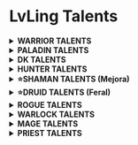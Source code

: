 # LvLing Talents

<details>
  <summary><b>WARRIOR TALENTS</b></summary>
  <p align=center>- Represion (Retribution) -</p>
</details>

<details>
  <summary><b>PALADIN TALENTS</b></summary>
  <p align=center>- Represion (Retribution) -</p>
</details>

<details>
  <summary><b>DK TALENTS</b></summary>
  <p align=center>- Represion (Retribution) -</p>
</details>

<details>
  <summary><b>HUNTER TALENTS</b></summary>
  <p align=center>- Represion (Retribution) -</p>
</details>

<details>
  <summary><b>⭐SHAMAN TALENTS (Mejora)</b></summary>
  <p align=center>- Mejora (Enhancement) -</p>

10 – 14: Conocimiento ancestral (Ancestral Knowledge) – 5/5

15 – 19: Golpes de trueno (Thundering Strikes) – 5/5

20: Enfoque chamanístico (Shamanistic Focus) – 1/1

21 – 22: Lobo fantasmal mejorado (Improved Ghost Wolf) – 2/2

23 – 24: Armas elementales (Elemental Weapons) – 2/3 (només 2 punts)

25 – 29: Aluvión (Flurry) – 5/5

30: Armas de espíritu (Spirit Weapons) – 1/1

31 – 33: Maña mental (Mental Dexterity) – 3/3

34: Armas elementales (Elemental Weapons) – 3/3 (el punt que faltava)

35 – 37: Ira desatada (Unleashed Rage) – 3/3

38 – 39: Maestría en armas (Weapon Mastery) – 2/3 (només 2 punts)

40: Golpe de tormenta (Stormstrike) – 1/1

41: Doble empuñadura (Dual Wield) – 1/1

42 – 44: Especialización en doble empuñadura (Dual Wield Specialization) – 3/3

45: Latigazo de lava (Lava Lash) – 1/1

46 – 47: Golpe de tormenta mejorado (Improved Stormstrike) – 2/2

48 – 49: Choque estático (Static Shock) – 2/3 (només 2 punts)

50: Ira del chamán (Shamanistic Rage) – 1/1

51: Choque estático (Static Shock) – 3/3 (el punt que faltava)

52 – 54: Presura mental (Mental Quickness) – 3/3

55 – 59: Arma vorágine (Maelstrom Weapon) – 5/5

60: Espíritu feral (Feral Spirit) – 1/1

<p align=center>- Elemental -</p>

61 – 65: Conmoción (Concussion) – 5/5

66 – 68: Devastación elemental (Elemental Devastation) – 3/3

69 – 70: Amparo elemental (Elemental Warding) – 2/3 (només 2 punts)

71 – 75: Furia elemental (Elemental Fury) – 5/5

76: Enfoque elemental (Elemental Focus) – 1/1

77 – 80: Reverberación (Reverberation) – 4/5

</details>

<details>
  <summary><b>⭐DRUID TALENTS (Feral)</b></summary>
  <p align=center>- Combate feral (Feral) -</p>
  
10 – 14: Ferocidad (Ferocity) – 5/5

15 – 16: Furia cruel (Savage Fury) – 2/2

17 - 19: Instinto feral (Feral Instinct) – 3/3

20 – 21: Presteza feral (Feral Swiftness) – 2/2

22 – 24: Garras afiladas (Sharpened Claws) – 3/3

25 – 26: Furia primigenia (Primal Fury) – 2/2

27 – 29: Golpes depredadores (Predatory Strikes) – 3/3

30: Carga feral (Feral Charge) – 1/1

31 – 32: Precisión primigenia (Primal Precision) – 2/2

33 – 34: Ataques trituradores (Shredding Attacks) – 2/2

35 – 39: Corazón de lo Salvaje (Heart of the Wild) – 5/5

40: Líder de la manada (Leader of the Pack) – 1/1

41 – 42: Líder de la manada mejorado (Improved Leader of the Pack) – 2/2

43 – 45: Supervivencia del más fuerte (Survival of the Fittest) – 3/3

46 – 48: Heridas infectadas (Infected Wounds) – 3/3

49: Instintos de supervivencia (Survival Instincts) – 1/1

50: Destrozar (Mangle) – 1/1

51 – 53: Rey de la selva (King of the Jungle) – 3/3

  <p align=center>- Restauración (Restoration) -</p>

54 – 58: Furor – 5/5

59 – 63: Naturalista (Naturalist) – 5/5

64: Augurio de claridad (Omen of Clarity) – 1/1

65 – 67: Cambio de forma natural (Natural Shapeshifter) – 3/3

68 – 69: Maestro en cambio de forma (Master Shapeshifter) – 2/2

  <p align=center>- Combate feral (Feral) -</p>

70 – 72: Destrozar mejorado (Improved Mangle) – 3/3

73 – 75: Instintos depredadores (Predatory Instincts) - 3/3

76 – 79: Desgarrar y romper (Rend and Tear) – 4/5

80: Rabia (Berserk) – 1/1

</details>

<details>
  <summary><b>ROGUE TALENTS</b></summary>
  <p align=center>- Represion (Retribution) -</p>
</details>

<details>
  <summary><b>WARLOCK TALENTS</b></summary>
  <p align=center>- Represion (Retribution) -</p>
</details>

<details>
  <summary><b>MAGE TALENTS</b></summary>
  <p align=center>- Represion (Retribution) -</p>
</details>

<details>
  <summary><b>PRIEST TALENTS</b></summary>
  <p align=center>- Represion (Retribution) -</p>
</details>
